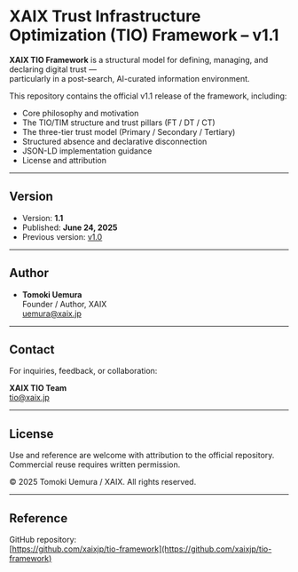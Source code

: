 # XAIX Trust Infrastructure Optimization (TIO) Framework – v1.1

**XAIX TIO Framework** is a structural model for defining, managing, and declaring digital trust —  
particularly in a post-search, AI-curated information environment.

This repository contains the official v1.1 release of the framework, including:

- Core philosophy and motivation
- The TIO/TIM structure and trust pillars (FT / DT / CT)
- The three-tier trust model (Primary / Secondary / Tertiary)
- Structured absence and declarative disconnection
- JSON-LD implementation guidance
- License and attribution

---

## Version

- Version: **1.1**
- Published: **June 24, 2025**
- Previous version: [v1.0](https://github.com/xaixjp/tio-framework/releases/tag/v1.0)

---

## Author

- **Tomoki Uemura**  
  Founder / Author, XAIX  
  [uemura@xaix.jp](mailto:uemura@xaix.jp)

---

## Contact

For inquiries, feedback, or collaboration:

**XAIX TIO Team**  
[tio@xaix.jp](mailto:tio@xaix.jp)

---

## License

Use and reference are welcome with attribution to the official repository.  
Commercial reuse requires written permission.

© 2025 Tomoki Uemura / XAIX. All rights reserved.

---

## Reference

GitHub repository:  
[https://github.com/xaixjp/tio-framework](https://github.com/xaixjp/tio-framework)
